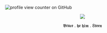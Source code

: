 ![profile view counter on GitHub](https://komarev.com/ghpvc/?username=ShootAllTheClowns)

<p align=center><img src="https://64.media.tumblr.com/b448e225a171ee76a8f21a4c55c72a0b/9104454637792bf9-66/s400x600/728977ab7e053e2af4dc81d3764edcd69823e3f0.gif"/>
<p align=center>𝕭𝖗𝖚𝖈𝖊  .  𝖍𝖊 𝖍𝖎𝖒  .  8𝖙𝖊𝖊𝖓


